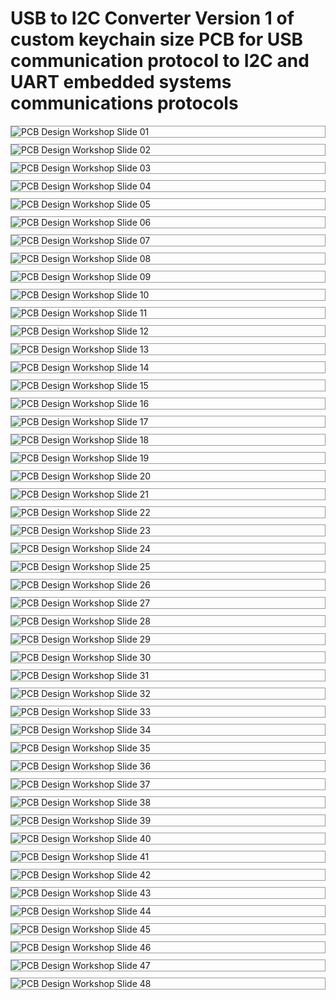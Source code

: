 # USB to I2C Converter Version 1 of custom keychain size PCB for USB communication protocol to I2C and UART embedded systems communications protocols


<!-- Slide 01 -->
<img src="slides/Event Slides - Week 6 PCB Workshop Fall 2025 -01.png" alt="PCB Design Workshop Slide 01" style="max-width:100%; height:auto; border:1px solid #999; display:block; margin:10px 0;" />

<!-- Slide 02 -->
<img src="slides/Event Slides - Week 6 PCB Workshop Fall 2025 -02.png" alt="PCB Design Workshop Slide 02" style="max-width:100%; height:auto; border:1px solid #999; display:block; margin:10px 0;" />

<!-- Slide 03 -->
<img src="slides/Event Slides - Week 6 PCB Workshop Fall 2025 -03.png" alt="PCB Design Workshop Slide 03" style="max-width:100%; height:auto; border:1px solid #999; display:block; margin:10px 0;" />

<!-- Slide 04 -->
<img src="slides/Event Slides - Week 6 PCB Workshop Fall 2025 -04.png" alt="PCB Design Workshop Slide 04" style="max-width:100%; height:auto; border:1px solid #999; display:block; margin:10px 0;" />

<!-- Slide 05 -->
<img src="slides/Event Slides - Week 6 PCB Workshop Fall 2025 -05.png" alt="PCB Design Workshop Slide 05" style="max-width:100%; height:auto; border:1px solid #999; display:block; margin:10px 0;" />

<!-- Slide 06 -->
<img src="slides/Event Slides - Week 6 PCB Workshop Fall 2025 -06.png" alt="PCB Design Workshop Slide 06" style="max-width:100%; height:auto; border:1px solid #999; display:block; margin:10px 0;" />

<!-- Slide 07 -->
<img src="slides/Event Slides - Week 6 PCB Workshop Fall 2025 -07.png" alt="PCB Design Workshop Slide 07" style="max-width:100%; height:auto; border:1px solid #999; display:block; margin:10px 0;" />

<!-- Slide 08 -->
<img src="slides/Event Slides - Week 6 PCB Workshop Fall 2025 -08.png" alt="PCB Design Workshop Slide 08" style="max-width:100%; height:auto; border:1px solid #999; display:block; margin:10px 0;" />

<!-- Slide 09 -->
<img src="slides/Event Slides - Week 6 PCB Workshop Fall 2025 -09.png" alt="PCB Design Workshop Slide 09" style="max-width:100%; height:auto; border:1px solid #999; display:block; margin:10px 0;" />

<!-- Slide 10 -->
<img src="slides/Event Slides - Week 6 PCB Workshop Fall 2025 -10.png" alt="PCB Design Workshop Slide 10" style="max-width:100%; height:auto; border:1px solid #999; display:block; margin:10px 0;" />

<!-- Slide 11 -->
<img src="slides/Event Slides - Week 6 PCB Workshop Fall 2025 -11.png" alt="PCB Design Workshop Slide 11" style="max-width:100%; height:auto; border:1px solid #999; display:block; margin:10px 0;" />

<!-- Slide 12 -->
<img src="slides/Event Slides - Week 6 PCB Workshop Fall 2025 -12.png" alt="PCB Design Workshop Slide 12" style="max-width:100%; height:auto; border:1px solid #999; display:block; margin:10px 0;" />

<!-- Slide 13 -->
<img src="slides/Event Slides - Week 6 PCB Workshop Fall 2025 -13.png" alt="PCB Design Workshop Slide 13" style="max-width:100%; height:auto; border:1px solid #999; display:block; margin:10px 0;" />

<!-- Slide 14 -->
<img src="slides/Event Slides - Week 6 PCB Workshop Fall 2025 -14.png" alt="PCB Design Workshop Slide 14" style="max-width:100%; height:auto; border:1px solid #999; display:block; margin:10px 0;" />

<!-- Slide 15 -->
<img src="slides/Event Slides - Week 6 PCB Workshop Fall 2025 -15.png" alt="PCB Design Workshop Slide 15" style="max-width:100%; height:auto; border:1px solid #999; display:block; margin:10px 0;" />

<!-- Slide 16 -->
<img src="slides/Event Slides - Week 6 PCB Workshop Fall 2025 -16.png" alt="PCB Design Workshop Slide 16" style="max-width:100%; height:auto; border:1px solid #999; display:block; margin:10px 0;" />

<!-- Slide 17 -->
<img src="slides/Event Slides - Week 6 PCB Workshop Fall 2025 -17.png" alt="PCB Design Workshop Slide 17" style="max-width:100%; height:auto; border:1px solid #999; display:block; margin:10px 0;" />

<!-- Slide 18 -->
<img src="slides/Event Slides - Week 6 PCB Workshop Fall 2025 -18.png" alt="PCB Design Workshop Slide 18" style="max-width:100%; height:auto; border:1px solid #999; display:block; margin:10px 0;" />

<!-- Slide 19 -->
<img src="slides/Event Slides - Week 6 PCB Workshop Fall 2025 -19.png" alt="PCB Design Workshop Slide 19" style="max-width:100%; height:auto; border:1px solid #999; display:block; margin:10px 0;" />

<!-- Slide 20 -->
<img src="slides/Event Slides - Week 6 PCB Workshop Fall 2025 -20.png" alt="PCB Design Workshop Slide 20" style="max-width:100%; height:auto; border:1px solid #999; display:block; margin:10px 0;" />

<!-- Slide 21 -->
<img src="slides/Event Slides - Week 6 PCB Workshop Fall 2025 -21.png" alt="PCB Design Workshop Slide 21" style="max-width:100%; height:auto; border:1px solid #999; display:block; margin:10px 0;" />

<!-- Slide 22 -->
<img src="slides/Event Slides - Week 6 PCB Workshop Fall 2025 -22.png" alt="PCB Design Workshop Slide 22" style="max-width:100%; height:auto; border:1px solid #999; display:block; margin:10px 0;" />

<!-- Slide 23 -->
<img src="slides/Event Slides - Week 6 PCB Workshop Fall 2025 -23.png" alt="PCB Design Workshop Slide 23" style="max-width:100%; height:auto; border:1px solid #999; display:block; margin:10px 0;" />

<!-- Slide 24 -->
<img src="slides/Event Slides - Week 6 PCB Workshop Fall 2025 -24.png" alt="PCB Design Workshop Slide 24" style="max-width:100%; height:auto; border:1px solid #999; display:block; margin:10px 0;" />

<!-- Slide 25 -->
<img src="slides/Event Slides - Week 6 PCB Workshop Fall 2025 -25.png" alt="PCB Design Workshop Slide 25" style="max-width:100%; height:auto; border:1px solid #999; display:block; margin:10px 0;" />

<!-- Slide 26 -->
<img src="slides/Event Slides - Week 6 PCB Workshop Fall 2025 -26.png" alt="PCB Design Workshop Slide 26" style="max-width:100%; height:auto; border:1px solid #999; display:block; margin:10px 0;" />

<!-- Slide 27 -->
<img src="slides/Event Slides - Week 6 PCB Workshop Fall 2025 -27.png" alt="PCB Design Workshop Slide 27" style="max-width:100%; height:auto; border:1px solid #999; display:block; margin:10px 0;" />

<!-- Slide 28 -->
<img src="slides/Event Slides - Week 6 PCB Workshop Fall 2025 -28.png" alt="PCB Design Workshop Slide 28" style="max-width:100%; height:auto; border:1px solid #999; display:block; margin:10px 0;" />

<!-- Slide 29 -->
<img src="slides/Event Slides - Week 6 PCB Workshop Fall 2025 -29.png" alt="PCB Design Workshop Slide 29" style="max-width:100%; height:auto; border:1px solid #999; display:block; margin:10px 0;" />

<!-- Slide 30 -->
<img src="slides/Event Slides - Week 6 PCB Workshop Fall 2025 -30.png" alt="PCB Design Workshop Slide 30" style="max-width:100%; height:auto; border:1px solid #999; display:block; margin:10px 0;" />

<!-- Slide 31 -->
<img src="slides/Event Slides - Week 6 PCB Workshop Fall 2025 -31.png" alt="PCB Design Workshop Slide 31" style="max-width:100%; height:auto; border:1px solid #999; display:block; margin:10px 0;" />

<!-- Slide 32 -->
<img src="slides/Event Slides - Week 6 PCB Workshop Fall 2025 -32.png" alt="PCB Design Workshop Slide 32" style="max-width:100%; height:auto; border:1px solid #999; display:block; margin:10px 0;" />

<!-- Slide 33 -->
<img src="slides/Event Slides - Week 6 PCB Workshop Fall 2025 -33.png" alt="PCB Design Workshop Slide 33" style="max-width:100%; height:auto; border:1px solid #999; display:block; margin:10px 0;" />

<!-- Slide 34 -->
<img src="slides/Event Slides - Week 6 PCB Workshop Fall 2025 -34.png" alt="PCB Design Workshop Slide 34" style="max-width:100%; height:auto; border:1px solid #999; display:block; margin:10px 0;" />

<!-- Slide 35 -->
<img src="slides/Event Slides - Week 6 PCB Workshop Fall 2025 -35.png" alt="PCB Design Workshop Slide 35" style="max-width:100%; height:auto; border:1px solid #999; display:block; margin:10px 0;" />

<!-- Slide 36 -->
<img src="slides/Event Slides - Week 6 PCB Workshop Fall 2025 -36.png" alt="PCB Design Workshop Slide 36" style="max-width:100%; height:auto; border:1px solid #999; display:block; margin:10px 0;" />

<!-- Slide 37 -->
<img src="slides/Event Slides - Week 6 PCB Workshop Fall 2025 -37.png" alt="PCB Design Workshop Slide 37" style="max-width:100%; height:auto; border:1px solid #999; display:block; margin:10px 0;" />

<!-- Slide 38 -->
<img src="slides/Event Slides - Week 6 PCB Workshop Fall 2025 -38.png" alt="PCB Design Workshop Slide 38" style="max-width:100%; height:auto; border:1px solid #999; display:block; margin:10px 0;" />

<!-- Slide 39 -->
<img src="slides/Event Slides - Week 6 PCB Workshop Fall 2025 -39.png" alt="PCB Design Workshop Slide 39" style="max-width:100%; height:auto; border:1px solid #999; display:block; margin:10px 0;" />

<!-- Slide 40 -->
<img src="slides/Event Slides - Week 6 PCB Workshop Fall 2025 -40.png" alt="PCB Design Workshop Slide 40" style="max-width:100%; height:auto; border:1px solid #999; display:block; margin:10px 0;" />

<!-- Slide 41 -->
<img src="slides/Event Slides - Week 6 PCB Workshop Fall 2025 -41.png" alt="PCB Design Workshop Slide 41" style="max-width:100%; height:auto; border:1px solid #999; display:block; margin:10px 0;" />

<!-- Slide 42 -->
<img src="slides/Event Slides - Week 6 PCB Workshop Fall 2025 -42.png" alt="PCB Design Workshop Slide 42" style="max-width:100%; height:auto; border:1px solid #999; display:block; margin:10px 0;" />

<!-- Slide 43 -->
<img src="slides/Event Slides - Week 6 PCB Workshop Fall 2025 -43.png" alt="PCB Design Workshop Slide 43" style="max-width:100%; height:auto; border:1px solid #999; display:block; margin:10px 0;" />

<!-- Slide 44 -->
<img src="slides/Event Slides - Week 6 PCB Workshop Fall 2025 -44.png" alt="PCB Design Workshop Slide 44" style="max-width:100%; height:auto; border:1px solid #999; display:block; margin:10px 0;" />

<!-- Slide 45 -->
<img src="slides/Event Slides - Week 6 PCB Workshop Fall 2025 -45.png" alt="PCB Design Workshop Slide 45" style="max-width:100%; height:auto; border:1px solid #999; display:block; margin:10px 0;" />

<!-- Slide 46 -->
<img src="slides/Event Slides - Week 6 PCB Workshop Fall 2025 -46.png" alt="PCB Design Workshop Slide 46" style="max-width:100%; height:auto; border:1px solid #999; display:block; margin:10px 0;" />

<!-- Slide 47 -->
<img src="slides/Event Slides - Week 6 PCB Workshop Fall 2025 -47.png" alt="PCB Design Workshop Slide 47" style="max-width:100%; height:auto; border:1px solid #999; display:block; margin:10px 0;" />

<!-- Slide 48 -->
<img src="slides/Event Slides - Week 6 PCB Workshop Fall 2025 -48.png" alt="PCB Design Workshop Slide 48" style="max-width:100%; height:auto; border:1px solid #999; display:block; margin:10px 0;" />

